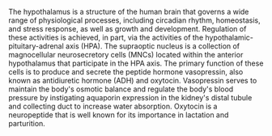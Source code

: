 The hypothalamus is a structure of the human brain that governs a wide range of physiological processes, including circadian rhythm, homeostasis, and stress response, as well as growth and development. Regulation of these activities is achieved, in part, via the activities of the hypothalamic-pituitary-adrenal axis (HPA). The supraoptic nucleus is a collection of magnocellular neurosecretory cells (MNCs) located within the anterior hypothalamus that participate in the HPA axis. The primary function of these cells is to produce and secrete the peptide hormone vasopressin, also known as antidiuretic hormone (ADH) and oxytocin. Vasopressin serves to maintain the body's osmotic balance and regulate the body's blood pressure by instigating aquaporin expression in the kidney's distal tubule and collecting duct to increase water absorption. Oxytocin is a neuropeptide that is well known for its importance in lactation and parturition.
